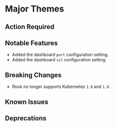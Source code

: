 # Major Themes


## Action Required


## Notable Features

- Added the dashboard `port` configuration setting.
- Added the dashboard `ssl` configuration setting.

## Breaking Changes

- Rook no longer supports Kubernetes `1.8` and `1.9`.

## Known Issues


## Deprecations
